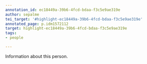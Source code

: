```yaml
---
annotation_id: ec18449a-39b6-4fcd-bdaa-f3c5e9ae319e
author: sepalme
tei_target: '#highlight-ec18449a-39b6-4fcd-bdaa-f3c5e9ae319e'
annotated_page: p.idm1572112
target: highlight-ec18449a-39b6-4fcd-bdaa-f3c5e9ae319e
tags:
- people

---
```

Information about this person.